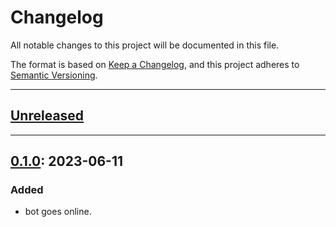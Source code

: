 # Changelog

All notable changes to this project will be documented in this file.

The format is based on [Keep a Changelog](https://keepachangelog.com/en/1.1.0/),
and this project adheres to [Semantic Versioning](https://semver.org/spec/v2.0.0.html).

---

## [Unreleased]

---

## [0.1.0]: 2023-06-11

### Added

- bot goes online.

[unreleased]: https://github.com/gimjb/pbdb/compare/v0.1.0...HEAD
[0.1.0]: https://github.com/gimjb/pbdb/compare/v0.0.0...v0.1.0
